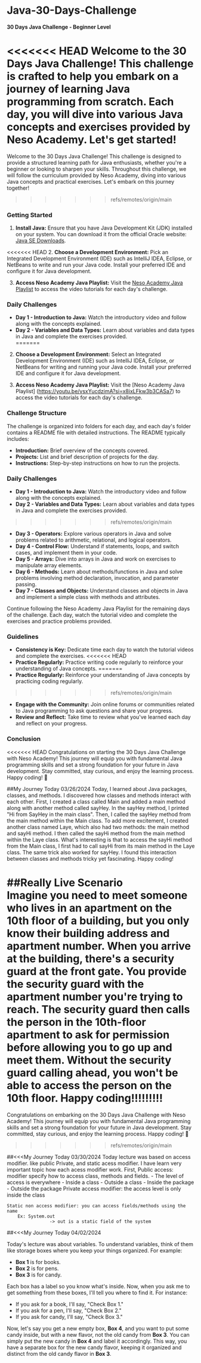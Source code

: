 # Java-30-Days-Challenge
**30 Days Java Challenge - Beginner Level**

<<<<<<< HEAD
Welcome to the 30 Days Java Challenge! This challenge is crafted to help you embark on a journey of learning Java programming from scratch. Each day, you will dive into various Java concepts and exercises provided by Neso Academy. Let's get started!
=======
Welcome to the 30 Days Java Challenge! This challenge is designed to provide a structured learning path for Java enthusiasts, whether you're a beginner or looking to sharpen your skills. Throughout this challenge, we will follow the curriculum provided by Neso Academy, diving into various Java concepts and practical exercises. Let's embark on this journey together!
>>>>>>> refs/remotes/origin/main

### Getting Started
1. **Install Java:** Ensure that you have Java Development Kit (JDK) installed on your system. You can download it from the official Oracle website: [Java SE Downloads](https://www.oracle.com/java/technologies/javase-jdk11-downloads.html).

<<<<<<< HEAD
2. **Choose a Development Environment:** Pick an Integrated Development Environment (IDE) such as IntelliJ IDEA, Eclipse, or NetBeans to write and run your Java code. Install your preferred IDE and configure it for Java development.

3. **Access Neso Academy Java Playlist:** Visit the [Neso Academy Java Playlist](https://www.youtube.com/playlist?list=PLBlnK6fEyqRj9lld8sWIUNwlKfdUoPd1Y) to access the video tutorials for each day's challenge.

### Daily Challenges
- **Day 1 - Introduction to Java:** Watch the introductory video and follow along with the concepts explained.
- **Day 2 - Variables and Data Types:** Learn about variables and data types in Java and complete the exercises provided.  
=======
2. **Choose a Development Environment:** Select an Integrated Development Environment (IDE) such as IntelliJ IDEA, Eclipse, or NetBeans for writing and running your Java code. Install your preferred IDE and configure it for Java development.

3. **Access Neso Academy Java Playlist:** Visit the [Neso Academy Java Playlist] (https://youtu.be/vsxYucdzimA?si=x8ixLFkw3b3CASa7) to access the video tutorials for each day's challenge.

### Challenge Structure
The challenge is organized into folders for each day, and each day's folder contains a README file with detailed instructions. The README typically includes:

- **Introduction:** Brief overview of the concepts covered.
- **Projects:** List and brief description of projects for the day.
- **Instructions:** Step-by-step instructions on how to run the projects.

### Daily Challenges
- **Day 1 - Introduction to Java:** Watch the introductory video and follow along with the concepts explained.
- **Day 2 - Variables and Data Types:** Learn about variables and data types in Java and complete the exercises provided.
>>>>>>> refs/remotes/origin/main
- **Day 3 - Operators:** Explore various operators in Java and solve problems related to arithmetic, relational, and logical operators.
- **Day 4 - Control Flow:** Understand if statements, loops, and switch cases, and implement them in your code.
- **Day 5 - Arrays:** Dive into arrays in Java and work on exercises to manipulate array elements.
- **Day 6 - Methods:** Learn about methods/functions in Java and solve problems involving method declaration, invocation, and parameter passing.
- **Day 7 - Classes and Objects:** Understand classes and objects in Java and implement a simple class with methods and attributes.

Continue following the Neso Academy Java Playlist for the remaining days of the challenge. Each day, watch the tutorial video and complete the exercises and practice problems provided.

### Guidelines
- **Consistency is Key:** Dedicate time each day to watch the tutorial videos and complete the exercises.
<<<<<<< HEAD
- **Practice Regularly:** Practice writing code regularly to reinforce your understanding of Java concepts.
=======
- **Practice Regularly:** Reinforce your understanding of Java concepts by practicing coding regularly.
>>>>>>> refs/remotes/origin/main
- **Engage with the Community:** Join online forums or communities related to Java programming to ask questions and share your progress.
- **Review and Reflect:** Take time to review what you've learned each day and reflect on your progress.

### Conclusion
<<<<<<< HEAD
Congratulations on starting the 30 Days Java Challenge with Neso Academy! This journey will equip you with fundamental Java programming skills and set a strong foundation for your future in Java development. Stay committed, stay curious, and enjoy the learning process. Happy coding! 🚀


##My Journey Today 03/26/2024
    Today, I learned about Java packages, classes, and methods. I discovered how classes and methods interact with each other. First, I created a class called Main and added a main method along with another method called sayHey. In the sayHey method, I printed "Hi from SayHey in the main class". Then, I called the sayHey method from the main method within the Main class. To add more excitement, I created another class named Laye, which also had two methods: the main method and sayHi method. I then called the sayHi method from the main method within the Laye class. What's interesting is that to access the sayHi method from the Main class, I first had to call sayHi from its main method in the Laye class. The same trick also worked for sayHey. I found this interaction between classes and methods tricky yet fascinating. Happy coding!

##Really Live Scenario  
    Imagine you need to meet someone who lives in an apartment on the 10th floor of a building, but you only know their building address and apartment number. When you arrive at the building, there's a security guard at the front gate. You provide the security guard with the apartment number you're trying to reach. The security guard then calls the person in the 10th-floor apartment to ask for permission before allowing you to go up and meet them. Without the security guard calling ahead, you won't be able to access the person on the 10th floor.    Happy coding!!!!!!!!!
=======
Congratulations on embarking on the 30 Days Java Challenge with Neso Academy! This journey will equip you with fundamental Java programming skills and set a strong foundation for your future in Java development. Stay committed, stay curious, and enjoy the learning process. Happy coding! 🚀
>>>>>>> refs/remotes/origin/main

##<<<My Journey Today 03/30/2024
    Today lecture was based on access modifier. like public Private, and static acess modifier. I have learn very important topic how each acess modifier work. First, 
    Public  access: modifier specify how to access class, methods and fields.
        - The level of access is everywhere
            - Inside a class 
            - Outside a class
            - Inside the package 
            - Outside the package
    Private access modifier: the access level is only inside the class 

    Static non access modifier: you can access fields/methods using the name
        Ex: System.out
                    -> out is a static field of the system

##<<<My Journey Today 04/02/2024

Today's lecture was about variables. To understand variables, think of them like storage boxes where you keep your things organized. For example:
- **Box 1** is for books.
- **Box 2** is for pens.
- **Box 3** is for candy.

Each box has a label so you know what's inside. Now, when you ask me to get something from these boxes, I'll tell you where to find it. For instance:
- If you ask for a book, I'll say, "Check Box 1."
- If you ask for a pen, I'll say, "Check Box 2."
- If you ask for candy, I'll say, "Check Box 3."

Now, let's say you get a new empty box, **Box 4**, and you want to put some candy inside, but with a new flavor, not the old candy from **Box 3**. You can simply put the new candy in **Box 4** and label it accordingly. This way, you have a separate box for the new candy flavor, keeping it organized and distinct from the old candy flavor in **Box 3**.
